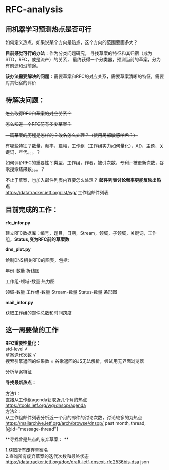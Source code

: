 # RFC-analysis

## 用机器学习预测热点是否可行 

如何定义热点，如果说某个方向是热点，这个方向的范围要画多大？


**目前感觉可行的办法**：作为分类问题研究， 寻找草案的特征和其归宿（成为STD，RFC，或是流产）的关系， 最终获得一个分类器，预测当前的草案，分为有前途和没前途。

**该办法需要解决的问题**：需要草案和RFC的对应关系，需要草案清晰的特征，需要对其归宿的评价

## 待解决问题：

~~怎么取得RFC和草案的对应关系？~~

~~怎么知道一个RFC前有多少草案？~~

~~一篇草案的历程是怎样的？改名怎么处理？（使用局部敏感哈希？）~~

有哪些特征？数量，频率，篇幅，工作组（工作组实力如何量化），AD，主题，关键词，年代。。。？

如何评价RFC的重要性？类型，工作组，作者，被引次数，~~专利，被更新次数~~，谷歌搜索结果数。。。？

不止于草案，也加入邮件列表内容要怎么处理？ **邮件列表讨论频率更能反映出热点**  
https://datatracker.ietf.org/list/wg/   工作组邮件列表


## 目前完成的工作：

**rfc_infor.py**

建立RFC数据库：编号，题目，日期，Stream，领域，子领域，关键词，工作组，**Status,变为RFC前的草案数**

**dns_plot.py**

绘制DNS相关RFC的图表，包括:

年份-数量 折线图

工作组-领域-数量 热力图

领域-数量 工作组-数量 Stream-数量 Status-数量 条形图

**mail_infor.py**

获取工作组的邮件总数和时间跨度

## 这一周要做的工作

**RFC重要性量化：**  
  std-level √  
  草案迭代次数 √  
  搜索引擎返回的结果数 × 谷歌返回的JS无法解析，尝试用无界面浏览器  


~~分析草案特征~~  


**寻找最新热点：**  

  方法1：  
  直接从工作组agenda获取近几个月的热点    
  https://tools.ietf.org/wg/dnsop/agenda  
  方法2：  
  从工作组邮件列表分析近一个月的邮件的讨论次数，讨论较多的为热点      
  https://mailarchive.ietf.org/arch/browse/dnsop/ past month, thread, [@id="message-thread"]  


**寻找曾是热点的废弃草案： **   

  1.获取所有废弃草案名  
  2.查询所有废弃草案的迭代次数和最终状态     
    https://datatracker.ietf.org/doc/draft-ietf-dnsext-rfc2536bis-dsa  json  
